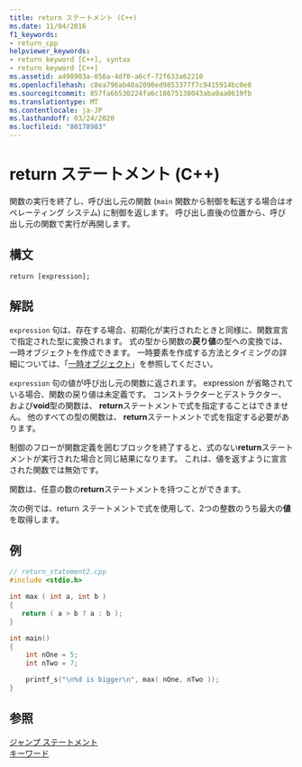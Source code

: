 ```yaml
---
title: return ステートメント (C++)
ms.date: 11/04/2016
f1_keywords:
- return_cpp
helpviewer_keywords:
- return keyword [C++], syntax
- return keyword [C++]
ms.assetid: a498903a-056a-4df0-a6cf-72f633a62210
ms.openlocfilehash: c8ea796ab40a2090ed9853377f7c9415914bc0e8
ms.sourcegitcommit: 857fa6b530224fa6c18675138043aba9aa0619fb
ms.translationtype: MT
ms.contentlocale: ja-JP
ms.lasthandoff: 03/24/2020
ms.locfileid: "80178983"
---
```

# <a name="return-statement-c"></a>return ステートメント (C++)

関数の実行を終了し、呼び出し元の関数 (`main` 関数から制御を転送する場合はオペレーティング システム) に制御を返します。 呼び出し直後の位置から、呼び出し元の関数で実行が再開します。

## <a name="syntax"></a>構文

```
return [expression];
```

## <a name="remarks"></a>解説

`expression` 句は、存在する場合、初期化が実行されたときと同様に、関数宣言で指定された型に変換されます。 式の型から関数の**戻り値**の型への変換では、一時オブジェクトを作成できます。 一時要素を作成する方法とタイミングの詳細については、「[一時オブジェクト](../cpp/temporary-objects.md)」を参照してください。

`expression` 句の値が呼び出し元の関数に返されます。 expression が省略されている場合、関数の戻り値は未定義です。 コンストラクターとデストラクター、および**void**型の関数は、 **return**ステートメントで式を指定することはできません。 他のすべての型の関数は、 **return**ステートメントで式を指定する必要があります。

制御のフローが関数定義を囲むブロックを終了すると、式のない**return**ステートメントが実行された場合と同じ結果になります。 これは、値を返すように宣言された関数では無効です。

関数は、任意の数の**return**ステートメントを持つことができます。

次の例では、return ステートメントで式を使用して、2つの整数のうち最大の**値**を取得します。

## <a name="example"></a>例

```cpp
// return_statement2.cpp
#include <stdio.h>

int max ( int a, int b )
{
   return ( a > b ? a : b );
}

int main()
{
    int nOne = 5;
    int nTwo = 7;

    printf_s("\n%d is bigger\n", max( nOne, nTwo ));
}
```

## <a name="see-also"></a>参照

[ジャンプ ステートメント](../cpp/jump-statements-cpp.md)<br/>
[キーワード](../cpp/keywords-cpp.md)

